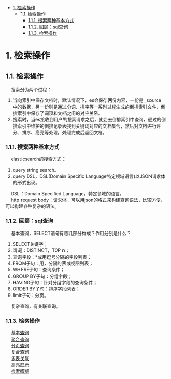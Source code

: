 <!-- TOC -->

- [1. 检索操作](#1-检索操作)
    - [1.1. 检索操作](#11-检索操作)
        - [1.1.1. 搜索两种基本方式](#111-搜索两种基本方式)
        - [1.1.2. 回顾：sql查询](#112-回顾sql查询)
        - [1.1.3. 检索操作](#113-检索操作)

<!-- /TOC -->

# 1. 检索操作  

<!-- 
检索类型如何选型呢？
https://mp.weixin.qq.com/s/Fc5LhiLJIeCtstl9OFeqdQ
Elasticsearch之评分机制
https://www.jianshu.com/p/2624f61f1d02
-->
<!-- 
ElasticSearch 搜索入门 
https://mp.weixin.qq.com/s/WVInd3kCciTVa1nzOgeEAQ
fuzzy query
https://mp.weixin.qq.com/s/ReiCivwDINsE8S5kwUWb5w
-->
<!-- 
SQL代替DSL
用SQL代替DSL查询ElasticSearch怎样？ 
https://mp.weixin.qq.com/s/CJkS3vu2BjUWfWrciwNVJg
如何用你最熟悉的 SQL 来查询 Elasticsearch 中的数据？ 
https://mp.weixin.qq.com/s/QQh0M85YqI-sHPnYy3pkBg
-->



## 1.1. 检索操作  
&emsp; 搜索分为两个过程：  

1. 当向索引中保存文档时，默认情况下，es会保存两份内容，一份是 _source  中的数据，另一份则是通过分词、排序等一系列过程生成的倒排索引文件，倒排索引中保存了词项和文档之间的对应关系。  
2. 搜索时，当es接收到用户的搜索请求之后，就会去倒排索引中查询，通过的倒排索引中维护的倒排记录表找到关键词对应的文档集合，然后对文档进行评分、排序、高亮等处理，处理完成后返回文档。  


  
### 1.1.1. 搜索两种基本方式  
<!-- 
ES运行检索两种基本方式
https://www.bblog.vip/article_detail/1559295979215
ES实战九、全文检索-ElasticSearch-进阶-两种查询方式
https://tech.souyunku.com/?p=37521
https://haokan.baidu.com/v?pd=wisenatural&vid=12730932323983835698
-->
&emsp; elasticsearch的搜索方式：  
1. query string search。  
2. query DSL，DSL(Domain Specific Language特定领域语言)以JSON请求体的形式出现。  

&emsp; DSL：Domain Specified Language，特定领域的语言。  
&emsp; http request body：请求体，可以用json的格式来构建查询语法，比较方便，可以构建各种复杂的语法。  

### 1.1.2. 回顾：sql查询  
&emsp; 基本查询，SELECT语句有哪几部分构成？作用分别是什么？  
1. SELECT关键字；  
2. 谓词：DISTINCT，TOP n；  
3. 查询字段：*或用逗号分隔的字段列表；  
4. FROM子句：用，分隔的表或视图列表；  
5. WHERE子句：查询条件；  
6. GROUP BY子句：分组字段；  
7. HAVING子句：针对分组字段的查询条件；  
8. ORDER BY子句：排序字段列表；  
9. limit子句：分页。  

&emsp; 复杂查询，有关联查询。  

### 1.1.3. 检索操作  
&emsp; [基本查询](/docs/ES/basicSearch.md)  
&emsp; [聚合查询](/docs/ES/togetherSearch.md)  
&emsp; [分页查询](/docs/ES/limitSearch.md)  
&emsp; [复合查询](/docs/ES/compoundQuery.md)  
&emsp; [多表关联](/docs/ES/multiTable.md)  
&emsp; [高亮显示](/docs/ES/highLight.md)  
&emsp; [检索模版](/docs/ES/searchTemplate.md)  